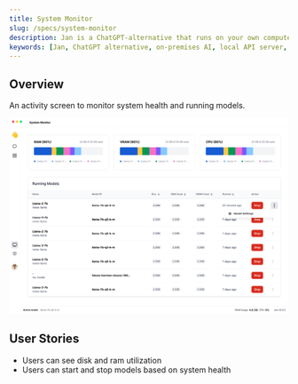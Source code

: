 ```yaml
---
title: System Monitor
slug: /specs/system-monitor
description: Jan is a ChatGPT-alternative that runs on your own computer, with a local API server.
keywords: [Jan, ChatGPT alternative, on-premises AI, local API server, local AI, llm, conversational AI, no-subscription fee]
---
```


## Overview

An activity screen to monitor system health and running models.

![alt text](../img/system-screen.png)

## User Stories

<!-- Can also be used as a QA Checklist -->

- Users can see disk and ram utilization
- Users can start and stop models based on system health
